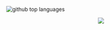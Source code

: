 <p>
  <img class="output" src="https://github-readme-stats.vercel.app/api/top-langs/?username=vivekbraincave&theme=tokyonight&show_icons=true&hide_border=true&layout=compact" alt="github top languages">
</p>
<p align="center">
  <a href="https://skillicons.dev">
    <img src="https://skillicons.dev/icons?i=git,laravel,php,javascript,jquery,bootstrap,tailwind,css,alpinejs,express,nodejs,mongodb,mysql,django,python" />
  </a>
  
</p>
